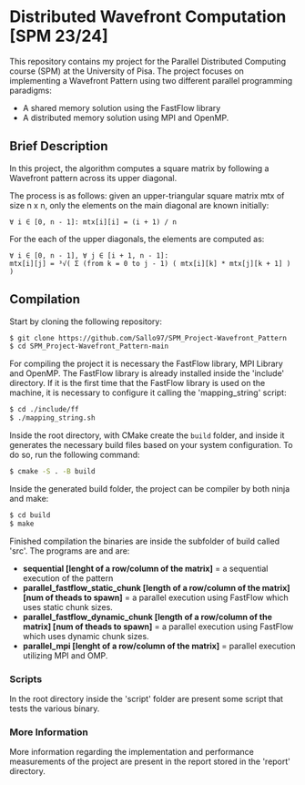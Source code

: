 # Distributed Wavefront Computation [SPM 23/24]
This repository contains my project for the Parallel Distributed Computing course (SPM) at the University of Pisa.
The project focuses on implementing a Wavefront Pattern using two different parallel programming paradigms: 
- A shared memory solution using the FastFlow library
- A distributed memory solution using MPI and OpenMP.
## Brief Description
In this project, the algorithm computes a square matrix by following a Wavefront pattern across its upper diagonal.

The process is as follows: given an upper-triangular square matrix mtx of size n x n, only the elements on the
main diagonal are known initially:
```angular2html
∀ i ∈ [0, n - 1]: mtx[i][i] = (i + 1) / n
```
For the each of the upper diagonals, the elements are computed as:
```angular2html
∀ i ∈ [0, n - 1], ∀ j ∈ [i + 1, n - 1]:
mtx[i][j] = ³√( Σ (from k = 0 to j - 1) ( mtx[i][k] * mtx[j][k + 1] ) )
```

## Compilation
Start by cloning the following repository:
```bash
$ git clone https://github.com/Sallo97/SPM_Project-Wavefront_Pattern
$ cd SPM_Project-Wavefront_Pattern-main
```
For compiling the project it is necessary the FastFlow library, MPI Library and OpenMP. 
The FastFlow library is already installed inside the 'include' directory.
If it is the first time that the FastFlow library is used on the machine, it is necessary to configure it calling the 'mapping_string' script:
```bash
$ cd ./include/ff
$ ./mapping_string.sh
```
Inside the root directory, with CMake create the `build` folder, and inside it generates the necessary build files based on your system configuration. To do so, run the following command:
```bash
$ cmake -S . -B build
```

Inside the generated  build folder, the project can be compiler by both ninja and make:
```bash
$ cd build
$ make
```
Finished compilation the binaries are inside the subfolder of build called 'src'. The programs are and are:
- **sequential [lenght of a row/column of the matrix]** = a sequential execution of the pattern
- **parallel_fastflow_static_chunk [length of a row/column of the matrix] [num of theads to spawn]** = a parallel execution using FastFlow 
which uses static chunk sizes.
- **parallel_fastflow_dynamic_chunk [length of a row/column of the matrix] [num of theads to spawn]** = a parallel execution using FastFlow
  which uses dynamic chunk sizes.
- **parallel_mpi [lenght of a row/column of the matrix]** = parallel execution utilizing MPI and OMP.
### Scripts
In the root directory inside the 'script' folder are present some script that tests the various binary. 

### More Information
More information regarding the implementation and performance measurements of the project are present in the 
report stored in the 'report' directory.